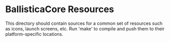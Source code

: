 # BallisticaCore Resources

This directory should contain sources for a common set of resources such as icons, launch screens, etc.
Run 'make' to compile and push them to their platform-specific locations.
